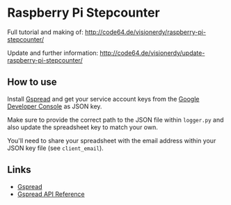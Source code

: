 Raspberry Pi Stepcounter
====

Full tutorial and making of: http://code64.de/visionerdy/raspberry-pi-stepcounter/

Update and further information: http://code64.de/visionerdy/update-raspberry-pi-stepcounter/


How to use
-----------

Install [Gspread](https://github.com/burnash/gspread) and get your service account keys from the [Google Developer Console](https://console.developers.google.com/) as JSON key. 

Make sure to provide the correct path to the JSON file within `logger.py` and also update the spreadsheet key to match your own.

You'll need to share your spreadsheet with the email address within your JSON key file (see `client_email`).


Links
-----------

- [Gspread](https://github.com/burnash/gspread)
- [Gspread API Reference](http://gspread.readthedocs.org/en/latest/)